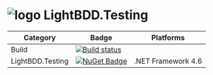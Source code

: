 ![logo](https://github.com/LightBDD/LightBDD/blob/master/logo/lightbdd.ico) LightBDD.Testing
===========

Category|Badge |Platforms
--------|------|--------
Build | [![Build status](https://ci.appveyor.com/api/projects/status/nrssi27t3fcppjfp?svg=true)](https://ci.appveyor.com/project/Suremaker/lightbdd-testing)|
LightBDD.Testing | [![NuGet Badge](https://buildstats.info/nuget/LightBDD.Testing?includePreReleases=true)](https://www.nuget.org/packages/LightBDD.Testing/) | .NET Framework 4.6

